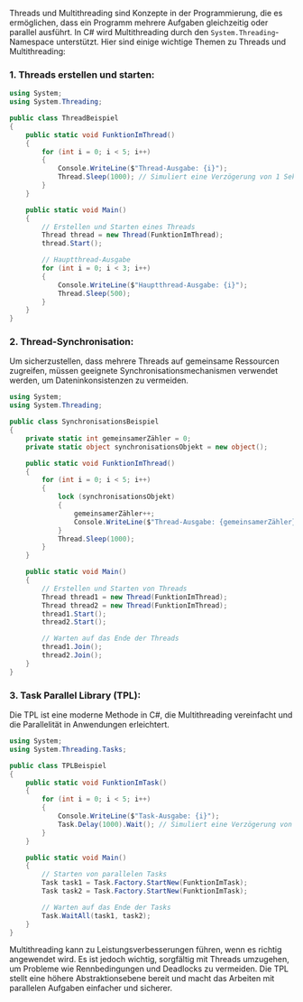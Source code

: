 Threads und Multithreading sind Konzepte in der Programmierung, die es ermöglichen, dass ein Programm mehrere Aufgaben gleichzeitig oder parallel ausführt. In C# wird Multithreading durch den `System.Threading`-Namespace unterstützt. Hier sind einige wichtige Themen zu Threads und Multithreading:

### 1. **Threads erstellen und starten:**
```csharp
using System;
using System.Threading;

public class ThreadBeispiel
{
    public static void FunktionImThread()
    {
        for (int i = 0; i < 5; i++)
        {
            Console.WriteLine($"Thread-Ausgabe: {i}");
            Thread.Sleep(1000); // Simuliert eine Verzögerung von 1 Sekunde
        }
    }

    public static void Main()
    {
        // Erstellen und Starten eines Threads
        Thread thread = new Thread(FunktionImThread);
        thread.Start();

        // Hauptthread-Ausgabe
        for (int i = 0; i < 3; i++)
        {
            Console.WriteLine($"Hauptthread-Ausgabe: {i}");
            Thread.Sleep(500);
        }
    }
}
```

### 2. **Thread-Synchronisation:**
Um sicherzustellen, dass mehrere Threads auf gemeinsame Ressourcen zugreifen, müssen geeignete Synchronisationsmechanismen verwendet werden, um Dateninkonsistenzen zu vermeiden.

```csharp
using System;
using System.Threading;

public class SynchronisationsBeispiel
{
    private static int gemeinsamerZähler = 0;
    private static object synchronisationsObjekt = new object();

    public static void FunktionImThread()
    {
        for (int i = 0; i < 5; i++)
        {
            lock (synchronisationsObjekt)
            {
                gemeinsamerZähler++;
                Console.WriteLine($"Thread-Ausgabe: {gemeinsamerZähler}");
            }
            Thread.Sleep(1000);
        }
    }

    public static void Main()
    {
        // Erstellen und Starten von Threads
        Thread thread1 = new Thread(FunktionImThread);
        Thread thread2 = new Thread(FunktionImThread);
        thread1.Start();
        thread2.Start();

        // Warten auf das Ende der Threads
        thread1.Join();
        thread2.Join();
    }
}
```

### 3. **Task Parallel Library (TPL):**
Die TPL ist eine moderne Methode in C#, die Multithreading vereinfacht und die Parallelität in Anwendungen erleichtert.

```csharp
using System;
using System.Threading.Tasks;

public class TPLBeispiel
{
    public static void FunktionImTask()
    {
        for (int i = 0; i < 5; i++)
        {
            Console.WriteLine($"Task-Ausgabe: {i}");
            Task.Delay(1000).Wait(); // Simuliert eine Verzögerung von 1 Sekunde
        }
    }

    public static void Main()
    {
        // Starten von parallelen Tasks
        Task task1 = Task.Factory.StartNew(FunktionImTask);
        Task task2 = Task.Factory.StartNew(FunktionImTask);

        // Warten auf das Ende der Tasks
        Task.WaitAll(task1, task2);
    }
}
```

Multithreading kann zu Leistungsverbesserungen führen, wenn es richtig angewendet wird. Es ist jedoch wichtig, sorgfältig mit Threads umzugehen, um Probleme wie Rennbedingungen und Deadlocks zu vermeiden. Die TPL stellt eine höhere Abstraktionsebene bereit und macht das Arbeiten mit parallelen Aufgaben einfacher und sicherer.